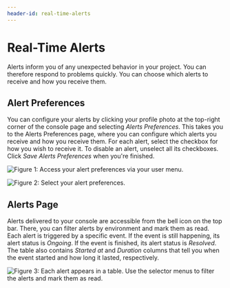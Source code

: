 ```yaml
---
header-id: real-time-alerts
---
```


# Real-Time Alerts

Alerts inform you of any unexpected behavior in your project. You can therefore 
respond to problems quickly. You can choose which alerts to receive and how you 
receive them. 

## Alert Preferences

You can configure your alerts by clicking your profile photo at the top-right 
corner of the console page and selecting *Alerts Preferences*. This takes you to 
the Alerts Preferences page, where you can configure which alerts you receive 
and how you receive them. For each alert, select the checkbox for how you wish 
to receive it. To disable an alert, unselect all its checkboxes. Click 
*Save Alerts Preferences* when you're finished. 

![Figure 1: Access your alert preferences via your user menu.](../../images/alerts-prefs-menu.png)

![Figure 2: Select your alert preferences.](../../images/alerts-prefs-page.png)

## Alerts Page

Alerts delivered to your console are accessible from the bell icon on the top 
bar. There, you can filter alerts by environment and mark them as read. Each 
alert is triggered by a specific event. If the event is still happening, its 
alert status is *Ongoing*. If the event is finished, its alert status is 
*Resolved*. The table also contains *Started at* and *Duration* columns that 
tell you when the event started and how long it lasted, respectively. 

![Figure 3: Each alert appears in a table. Use the selector menus to filter the alerts and mark them as read.](../../images/alerts-page.png)
